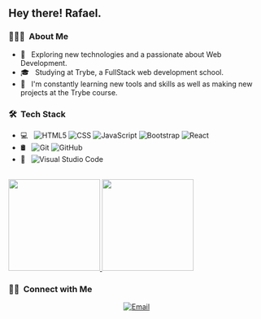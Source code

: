 <h2> Hey there! Rafael.</h2>

<h3> 👨🏻‍💻 &nbsp;About Me </h3>

- 🔭 &nbsp; Exploring new technologies and a passionate about Web Development.
- 🎓 &nbsp; Studying at Trybe, a FullStack web development school.
- 🌱 &nbsp; I'm constantly learning new tools and skills as well as making new projects at the Trybe course.

<h3> 🛠 &nbsp;Tech Stack</h3>

- 💻 &nbsp;
  ![HTML5](https://img.shields.io/badge/-HTML5-333333?style=flat&logo=HTML5)
  ![CSS](https://img.shields.io/badge/-CSS-333333?style=flat&logo=CSS3&logoColor=1572B6)
  ![JavaScript](https://img.shields.io/badge/-JavaScript-333333?style=flat&logo=javascript)
  ![Bootstrap](https://img.shields.io/badge/-Bootstrap-333333?style=flat&logo=bootstrap&logoColor=563D7C)
  ![React](https://img.shields.io/badge/-React-333333?style=flat&logo=react)
- 🛢 &nbsp;
  ![Git](https://img.shields.io/badge/-Git-333333?style=flat&logo=git)
  ![GitHub](https://img.shields.io/badge/-GitHub-333333?style=flat&logo=github)
- 🔧 &nbsp;
  ![Visual Studio Code](https://img.shields.io/badge/-Visual%20Studio%20Code-333333?style=flat&logo=visual-studio-code&logoColor=007ACC)

<br/>

<a href="https://github.com/AVS1508">
  <img height="180em" src="https://github-readme-stats.vercel.app/api?username=RafaelCunhaS&theme=dracula&show_icons=true" />
  <img height="180em" src="https://github-readme-stats.vercel.app/api/top-langs/?username=RafaelCunhaS&theme=dracula&layout=compact" />
</a>

<br/>

<h3> 🤝🏻 &nbsp;Connect with Me </h3>

<p align="center">
<a href="mailto:rafaelcs_94@hotmail.com"><img alt="Email" src="https://img.shields.io/badge/Email-rafaelcs_94@hotmail.com-blue?style=flat-square&logo=hotmail"></a>
</p>

